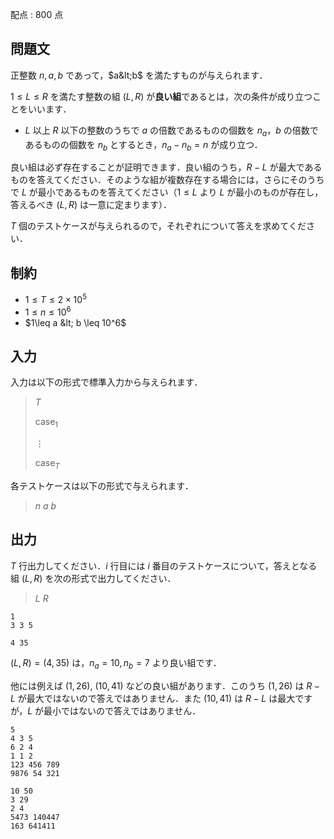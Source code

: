 配点 : $800$ 点

## 問題文

正整数 $n, a, b$ であって，$a&lt;b$ を満たすものが与えられます．

$1\leq L\leq R$ を満たす整数の組 $(L,R)$ が**良い組**であるとは，次の条件が成り立つことをいいます．

- $L$ 以上 $R$ 以下の整数のうちで $a$ の倍数であるものの個数を $n_a$，$b$ の倍数であるものの個数を $n_b$ とするとき，$n_a - n_b = n$ が成り立つ．

良い組は必ず存在することが証明できます．良い組のうち，$R-L$ が最大であるものを答えてください．そのような組が複数存在する場合には，さらにそのうちで $L$ が最小であるものを答えてください（$1\leq L$ より $L$ が最小のものが存在し，答えるべき $(L, R)$ は一意に定まります）．

$T$ 個のテストケースが与えられるので，それぞれについて答えを求めてください．

## 制約

- $1\leq T\leq 2\times 10^5$
- $1\leq n \leq 10^6$
- $1\leq a &lt; b \leq 10^6$

## 入力

入力は以下の形式で標準入力から与えられます．

> $T$
> 
> $\text{case}_1$
> 
> $\vdots$
> 
> $\text{case}_T$

各テストケースは以下の形式で与えられます．

> $n$ $a$ $b$

## 出力

$T$ 行出力してください．$i$ 行目には $i$ 番目のテストケースについて，答えとなる組 $(L,R)$ を次の形式で出力してください．

> $L$ $R$

```input1
1
3 3 5
```

```output1
4 35
```

$(L,R)=(4,35)$ は，$n_a=10, n_b=7$ より良い組です．

他には例えば $(1,26)$, $(10,41)$ などの良い組があります．このうち $(1,26)$ は $R-L$ が最大ではないので答えではありません．また $(10,41)$ は $R-L$ は最大ですが，$L$ が最小ではないので答えではありません．

```input2
5
4 3 5
6 2 4
1 1 2
123 456 789
9876 54 321
```

```output2
10 50
3 29
2 4
5473 140447
163 641411
```